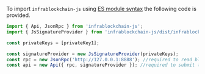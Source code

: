 To import `infrablockchain-js` using [ES module syntax](https://en.wikipedia.org/wiki/ECMAScript) the following code is provided.
```javascript
import { Api, JsonRpc } from 'infrablockchain-js';
import { JsSignatureProvider } from 'infrablockchain-js/dist/infrablockchain-js-jssig';  // development only

const privateKeys = [privateKey1];

const signatureProvider = new JsSignatureProvider(privateKeys);
const rpc = new JsonRpc('http://127.0.0.1:8888'); //required to read blockchain state
const api = new Api({ rpc, signatureProvider }); //required to submit transactions
```